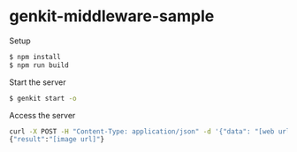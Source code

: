 # genkit-middleware-sample

Setup

```bash
$ npm install
$ npm run build
```

Start the server

```bash
$ genkit start -o
```

Access the server

```bash
curl -X POST -H "Content-Type: application/json" -d '{"data": "[web url]"}' http://127.0.0.1:3400/summarizeFlow
{"result":"[image url]"}
```
